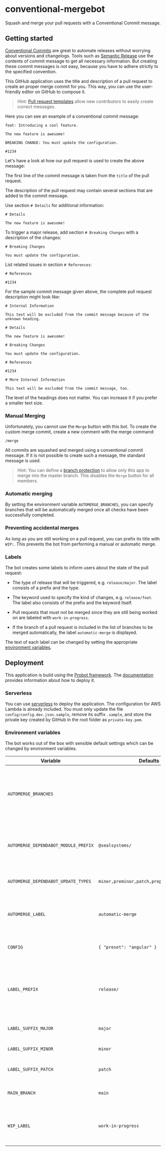 # conventional-mergebot

Squash and merge your pull requests with a Conventional Commit message.

## Getting started

[Conventional Commits](https://conventionalcommits.org) are great to automate releases without worrying about versions and changelogs. Tools such as [Semantic Release](https://github.com/semantic-release/semantic-release) use the contents of commit message to get all necessary information. But creating these commit messages is not easy, because you have to adhere strictly to the specified convention.

This GitHub application uses the title and description of a pull request to create an proper merge commit for you. This way, you can use the user-friendly editor on GitHub to compose it.

> Hint: [Pull request templates](https://help.github.com/en/github/building-a-strong-community/about-issue-and-pull-request-templates#pull-request-templates) allow new contributors to easily create correct messages.

Here you can see an example of a conventional commit message:

```
feat: Introducing a cool feature.

The new feature is awesome!

BREAKING CHANGE: You must update the configuration.

#1234
```

Let's have a look at how our pull request is used to create the above message:

The first line of the commit message is taken from the `title` of the pull request.

The description of the pull request may contain several sections that are added to the commit message.

Use section `# Details` for additional information:

```
# Details

The new feature is awesome!
```

To trigger a major release, add section `# Breaking Changes` with a description of the changes:

```
# Breaking Changes

You must update the configuration.
```

List related issues in section `# References`:

```
# References

#1234
```

For the sample commit message given above, the complete pull request description might look like:

```
# Internal Information

This text will be excluded from the commit message because of the unknown heading.

# Details

The new feature is awesome!

# Breaking Changes

You must update the configuration.

# References

#1234

# More Internal Information

This text will be excluded from the commit message, too.
```

The level of the headings does not matter. You can increase it if you prefer a smaller text size.

### Manual Merging

Unfortunately, you cannot use the `Merge` button with this bot. To create the custom merge commit, create a new comment with the merge command:

```
/merge
```

All commits are squashed and merged using a conventional commit message. If it is not possible to create such a message, the standard message is used.

> Hint: You can define a [branch protection](https://help.github.com/en/github/administering-a-repository/configuring-protected-branches) to allow only this app to merge into the master branch. This disables the `Merge` button for all members.

### Automatic merging

By setting the environment variable `AUTOMERGE_BRANCHES`, you can specify branches that will be automatically merged once all checks have been successfully completed.

### Preventing accidental merges

As long as you are still working on a pull request, you can prefix its title with `WIP:`. This prevents the bot from performing a manual or automatic merge.

### Labels

The bot creates some labels to inform users about the state of the pull request:

- The type of release that will be triggered, e.g. `release/major`. The label consists of a prefix and the type.

- The keyword used to specify the kind of changes, e.g. `release/feat`. The label also consists of the prefix and the keyword itself.

- Pull requests that must not be merged since they are still being worked on are labeled with `work-in-progress`.

- If the branch of a pull request is included in the list of branches to be merged automatically, the label `automatic-merge` is displayed.

The text of each label can be changed by setting the appropriate [environment variables](#environment-variables).

## Deployment

This application is build using the [Probot framework](https://probot.github.io). The [documentation](https://probot.github.io/docs/deployment/) provides information about how to deploy it.

### Serverless

You can use [serverless](https://serverless.com) to deploy the application. The configuration for AWS Lambda is already included. You must only update the file `config/config.dev.json.sample`, remove its suffix `.sample`, and store the private key created by GitHub in the root folder as `private-key.pem`.

### Environment variables

The bot works out of the box with sensible default settings which can be changed by environment variables.

| Variable                             | Defaults                                   | Description                                                                                                      |
|--------------------------------------|--------------------------------------------|------------------------------------------------------------------------------------------------------------------|
| `AUTOMERGE_BRANCHES`                 |                                            | Comma-separated list of branch names that will be merged automatically if all checks are ok                      |
| `AUTOMERGE_DEPENDABOT_MODULE_PREFIX` | `@sealsystems/`                            | Prefix of the name of that will be merged automatically if all checks are ok                                     |
| `AUTOMERGE_DEPENDABOT_UPDATE_TYPES`  | `minor,preminor,patch,prepatch,prerelease` | Comma-separated list of update types that                                                                        |
| `AUTOMERGE_LABEL`                    | `automatic-merge`                          | Label created for branches that will be merged automatically by the bot                                          |
| `CONFIG`                             | `{ "preset": "angular" }`                  | Configuration for [semantic release analyzer](https://github.com/semantic-release/commit-analyzer#configuration) |
| `LABEL_PREFIX`                       | `release/`                                 | Prefix for all created release labels; only labels created by the bot may use this prefix                        |
| `LABEL_SUFFIX_MAJOR`                 | `major`                                    | Suffix of label for major release                                                                                |
| `LABEL_SUFFIX_MINOR`                 | `minor`                                    | Suffix of label for minor release                                                                                |
| `LABEL_SUFFIX_PATCH`                 | `patch`                                    | Suffix of label for patch release                                                                                |
| `MAIN_BRANCH`                        | `main`                                     | Name of the main branch of the repository                                                                        |
| `WIP_LABEL`                          | `work-in-progress`                         | Label created for unfinished branches that must not be merged                                                    |
